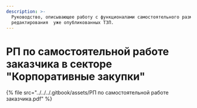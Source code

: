 ```yaml
---
description: >-
  Руководство, описывающее работу с функционалами самостоятельного размещения и
  редактирования  уже опубликованных ТЗП.
---
```


# РП по самостоятельной работе заказчика в секторе "Корпоративные закупки"

{% file src="../../../.gitbook/assets/РП по самостоятельной работе заказчика.pdf" %}
